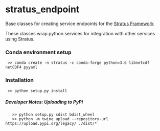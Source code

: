 # stratus_endpoint
Base classes for creating service endpoints for the [Stratus Framework](https://github.com/nasa-nccs-cds/stratus)

These classes wrap python services for integration with other services using Stratus.

### Conda environment setup

```
 >> conda create -n stratus -c conda-forge python=3.6 libnetcdf netCDF4 pyyaml 
 ```

### Installation

```
 >> python setup.py install
```

##### Developer Notes: Uploading to PyPi

```
   >> python setup.py sdist bdist_wheel
   >> python -m twine upload --repository-url https://upload.pypi.org/legacy/ ./dist/*
```
